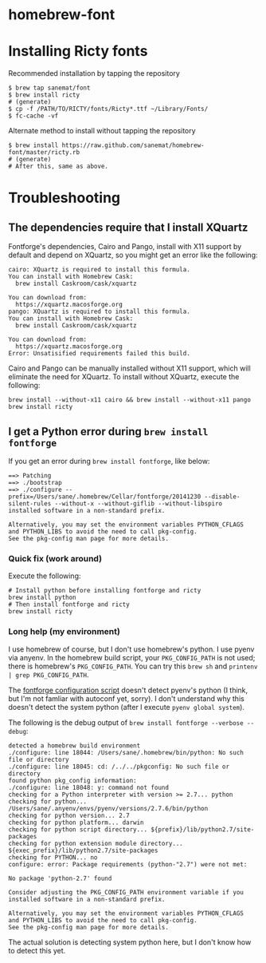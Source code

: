 homebrew-font
=============

# Installing Ricty fonts

Recommended installation by tapping the repository

```
$ brew tap sanemat/font
$ brew install ricty
# (generate)
$ cp -f /PATH/TO/RICTY/fonts/Ricty*.ttf ~/Library/Fonts/
$ fc-cache -vf
```

Alternate method to install without tapping the repository

```
$ brew install https://raw.github.com/sanemat/homebrew-font/master/ricty.rb
# (generate)
# After this, same as above.
```

# Troubleshooting

## The dependencies require that I install XQuartz

Fontforge's dependencies, Cairo and Pango, install with X11 support by default and depend on XQuartz, so you might get an error like the following:

```
cairo: XQuartz is required to install this formula.
You can install with Homebrew Cask:
  brew install Caskroom/cask/xquartz

You can download from:
  https://xquartz.macosforge.org
pango: XQuartz is required to install this formula.
You can install with Homebrew Cask:
  brew install Caskroom/cask/xquartz

You can download from:
  https://xquartz.macosforge.org
Error: Unsatisified requirements failed this build.
```

Cairo and Pango can be manually installed without X11 support, which will eliminate the need for XQuartz.
To install without XQuartz, execute the following:

```
brew install --without-x11 cairo && brew install --without-x11 pango
brew install ricty
```

## I get a Python error during `brew install fontforge`

If you get an error during `brew install fontforge`, like below:

```
==> Patching
==> ./bootstrap
==> ./configure --prefix=/Users/sane/.homebrew/Cellar/fontforge/20141230 --disable-silent-rules --without-x --without-giflib --without-libspiro
installed software in a non-standard prefix.

Alternatively, you may set the environment variables PYTHON_CFLAGS
and PYTHON_LIBS to avoid the need to call pkg-config.
See the pkg-config man page for more details.
```

### Quick fix (work around)

Execute the following:

```
# Install python before installing fontforge and ricty
brew install python
# Then install fontforge and ricty
brew install ricty
```

### Long help (my environment)

I use homebrew of course, but I don't use homebrew's python. I use pyenv via anyenv. In the homebrew build script, your `PKG_CONFIG_PATH` is not used; there is homebrew's `PKG_CONFIG_PATH`. You can try this `brew sh` and `printenv | grep PKG_CONFIG_PATH`.

The [fontforge configuration script](https://github.com/fontforge/fontforge/blob/7432f9a102f0f4268c5caabbb4f55d3ac33b0d0d/configure.ac#L217-L230) doesn't detect pyenv's python (I think, but I'm not famliar with autoconf yet, sorry). I don't understand why this doesn't detect the system python (after I execute `pyenv global system`).

The following is the debug output of `brew install fontforge --verbose --debug`:

```
detected a homebrew build environment
./configure: line 18044: /Users/sane/.homebrew/bin/python: No such file or directory
./configure: line 18045: cd: /../../pkgconfig: No such file or directory
found python pkg_config information:
./configure: line 18048: y: command not found
checking for a Python interpreter with version >= 2.7... python
checking for python... /Users/sane/.anyenv/envs/pyenv/versions/2.7.6/bin/python
checking for python version... 2.7
checking for python platform... darwin
checking for python script directory... ${prefix}/lib/python2.7/site-packages
checking for python extension module directory... ${exec_prefix}/lib/python2.7/site-packages
checking for PYTHON... no
configure: error: Package requirements (python-"2.7") were not met:

No package 'python-2.7' found

Consider adjusting the PKG_CONFIG_PATH environment variable if you
installed software in a non-standard prefix.

Alternatively, you may set the environment variables PYTHON_CFLAGS
and PYTHON_LIBS to avoid the need to call pkg-config.
See the pkg-config man page for more details.
```

The actual solution is detecting system python here, but I don't know how to detect this yet.
